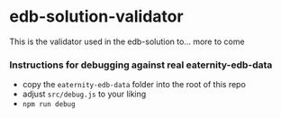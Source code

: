 # edb-solution-validator

This is the validator used in the edb-solution to... more to come

### Instructions for debugging against real eaternity-edb-data
- copy the `eaternity-edb-data` folder into the root of this repo
- adjust `src/debug.js` to your liking
- `npm run debug`
